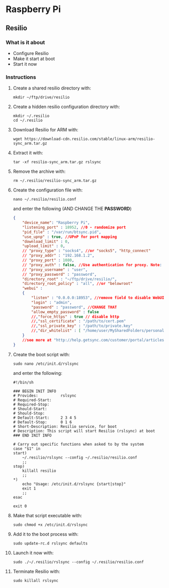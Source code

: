 # Raspberry Pi

## Resilio

### What is it about
- Configure Resilio
- Make it start at boot
- Start it now

### Instructions
1. Create a shared resilio directory with:

   ```shell
   mkdir ~/ftp/drive/resilio
   ```

2. Create a hidden resilio configuration directory with:

   ```shell
   mkdir ~/.resilio
   cd ~/.resilio
   ```

3. Download Resilio for ARM with:

   ```shell
   wget https://download-cdn.resilio.com/stable/linux-arm/resilio-sync_arm.tar.gz
   ```

4. Extract it with:

   ```shell
   tar -xf resilio-sync_arm.tar.gz rslsync
   ```

5. Remove the archive with:

   ```shell
   rm ~/.resilio/resilio-sync_arm.tar.gz
   ```

6. Create the configuration file with:
   
   ```shell
   nano ~/.resilio/resilio.conf
   ```
   
   and enter the following (AND CHANGE THE **PASSWORD**)

   ```json
   {
       "device_name": "Raspberry Pi",
       "listening_port" : 18952, //0 - randomize port
       "pid_file" : "/var/run/btsync.pid",
       "use_upnp" : true, //UPnP for port mapping
       "download_limit" : 0,
       "upload_limit" : 0,
       // "proxy_type" : "socks4", //or "socks5", "http_connect"
       // "proxy_addr" : "192.168.1.2",
       // "proxy_port" : 1080,
       // "proxy_auth" : false, //Use authentication for proxy. Note: only username/password for socks5 (RFC 1929) is supported, and it is not really secure
       // "proxy_username" : "user",
       // "proxy_password" : "password",
       "directory_root" : "~/ftp/drive/resilio/",
       "directory_root_policy" : "all", //or "belowroot"
       "webui" :
       {
           "listen" : "0.0.0.0:18953", //remove field to disable WebUI
           "login" : "admin",
           "password" : "password", //CHANGE THAT
           "allow_empty_password" : false
           //,"force_https" : true // disable http
           //,"ssl_certificate" : "/path/to/cert.pem"
           //,"ssl_private_key" : "/path/to/private.key"
           //,"dir_whitelist" : [ "/home/user/MySharedFolders/personal", "work" ]
       }
       //see more at "http://help.getsync.com/customer/portal/articles/1902048-sync-advanced-preferences--more-options"
   }
   ```

7. Create the boot script with:

   ```shell
   sudo nano /etc/init.d/rslsync
   ```
   
   and enter the following:
   
   ```shell
   #!/bin/sh
   
   ### BEGIN INIT INFO
   # Provides:          rslsync
   # Required-Start:
   # Required-Stop:
   # Should-Start:
   # Should-Stop:
   # Default-Start:     2 3 4 5
   # Default-Stop:      0 1 6
   # Short-Description: Resilio service, for boot
   # Description: This script will start Resilio (rslsync) at boot
   ### END INIT INFO
   
   # Carry out specific functions when asked to by the system
   case "$1" in
   start)
       ~/.resilio/rslsync --config ~/.resilio/resilio.conf
       ;;
   stop)
       killall resilio
       ;;
   *)
       echo "Usage: /etc/init.d/rslsync {start|stop}"
       exit 1
       ;;
   esac
   
   exit 0
   ```
   
8. Make that script executable with:

   ```shell
   sudo chmod +x /etc/init.d/rslsync
   ```

9. Add it to the boot process with:

   ```shell
   sudo update-rc.d rslsync defaults
   ```

10. Launch it now with:

    ```shell
    sudo ./~/.resilio/rslsync --config ~/.resilio/resilio.conf
    ```
    
11. Terminate Resilio with:

    ```shell
    sudo killall rslsync
    ```